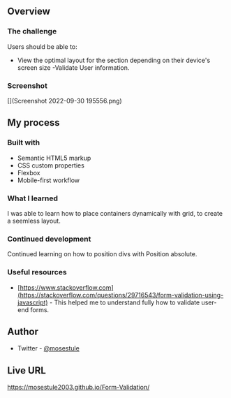 
## Overview

### The challenge

Users should be able to:

- View the optimal layout for the section depending on their device's screen size
-Validate User information.
### Screenshot

[](Screenshot 2022-09-30 195556.png)


## My process

### Built with

- Semantic HTML5 markup
- CSS custom properties
- Flexbox
- Mobile-first workflow

### What I learned

I was able to learn how to place containers dynamically with grid, to create a seemless layout.

### Continued development

Continued learning on how to position divs with Position absolute.

### Useful resources

- [https://www.stackoverflow.com](https://stackoverflow.com/questions/29716543/form-validation-using-javascript) - This helped me to understand fully how to validate user-end forms.

## Author
- Twitter - [@mosestule](https://www.twitter.com/yourusername)

## Live URL
 https://mosestule2003.github.io/Form-Validation/
 
